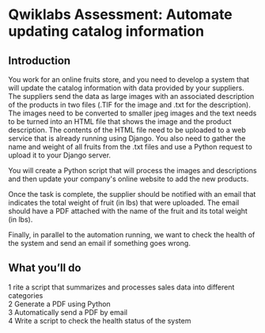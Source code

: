 # Qwiklabs Assessment: Automate updating catalog information <br />

## Introduction <br />
You work for an online fruits store, and you need to develop a system that will update the catalog information with data provided by your suppliers. The suppliers send the data as large images with an associated description of the products in two files (.TIF for the image and .txt for the description). The images need to be converted to smaller jpeg images and the text needs to be turned into an HTML file that shows the image and the product description. The contents of the HTML file need to be uploaded to a web service that is already running using Django. You also need to gather the name and weight of all fruits from the .txt  files and use a Python request to upload it to your Django server. <br />

You will create a Python script that will process the images and descriptions and then update your company's online website to add the new products. <br />

Once the task is complete, the supplier should be notified with an email that indicates the total weight of fruit (in lbs) that were uploaded. The email should have a PDF attached with the name of the fruit and its total weight (in lbs).  <br />

Finally, in parallel to the automation running, we want to check the health of the system and send an email if something goes wrong.  <br />

## What you’ll do <br />
1 rite a script that summarizes and processes sales data into different categories  <br />
2 Generate a PDF using Python <br />
3 Automatically send a PDF by email <br />
4 Write a script to check the health status of the system 